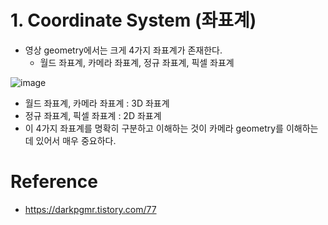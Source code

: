 # 1. Coordinate System (좌표계)
- 영상 geometry에서는 크게 4가지 좌표계가 존재한다.
  - 월드 좌표계, 카메라 좌표계, 정규 좌표계, 픽셀 좌표계

![image](https://user-images.githubusercontent.com/69780812/146345519-7683a0bf-e4d7-4b1c-b353-2256157e69f0.png)
- 월드 좌표계, 카메라 좌표계 : 3D 좌표계
- 정규 좌표계, 픽셀 좌표계 : 2D 좌표계
- 이 4가지 좌표계를 명확히 구분하고 이해하는 것이 카메라 geometry를 이해하는 데 있어서 매우 중요하다.

# Reference
- https://darkpgmr.tistory.com/77